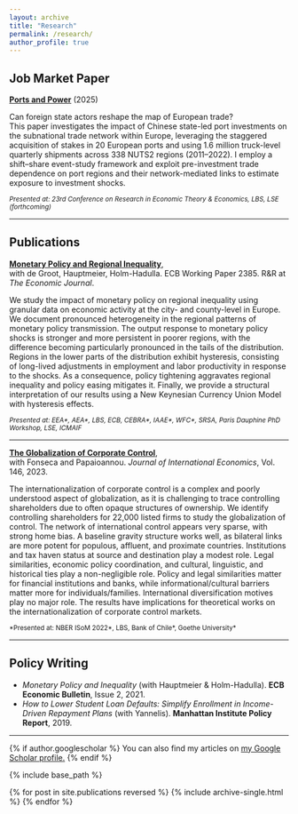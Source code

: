 ```yaml
---
layout: archive
title: "Research"
permalink: /research/
author_profile: true
---
```


## Job Market Paper

[**Ports and Power**](/files/KNikalexi_JMP.pdf) (2025)

Can foreign state actors reshape the map of European trade?  
This paper investigates the impact of Chinese state-led port investments on the subnational trade network within Europe, leveraging the staggered acquisition of stakes in 20 European ports and using 1.6 million truck-level quarterly shipments across 338 NUTS2 regions (2011–2022). I employ a shift–share event-study framework and exploit pre-investment trade dependence on port regions and their network-mediated links to estimate exposure to investment shocks.  

<sub>*Presented at: 23rd Conference on Research in Economic Theory & Economics, LBS, LSE (forthcoming)*

---

## Publications

[**Monetary Policy and Regional Inequality**](/files/Nikalexi_RegionalInequality.pdf),  
with de Groot, Hauptmeier, Holm-Hadulla. ECB Working Paper 2385. R&R at *The Economic Journal*.  

We study the impact of monetary policy on regional inequality using granular data on economic activity at the city- and county-level in Europe. We document pronounced heterogeneity in the regional patterns of monetary policy transmission. The output response to monetary policy shocks is stronger and more persistent in poorer regions, with the difference becoming particularly pronounced in the tails of the distribution. Regions in the lower parts of the distribution exhibit hysteresis, consisting of long-lived adjustments in employment and labor productivity in response to the shocks. As a consequence, policy tightening aggravates regional inequality and policy easing mitigates it. Finally, we provide a structural interpretation of our results using a New Keynesian Currency Union Model with hysteresis effects.  

<sub>*Presented at: EEA\*, AEA\*, LBS, ECB, CEBRA\*, IAAE\*, WFC\*, SRSA, Paris Dauphine PhD Workshop, LSE, ICMAIF*

---

[**The Globalization of Corporate Control**](https://doi.org/10.1016/j.jinteco.2023.103794),  
with Fonseca and Papaioannou. *Journal of International Economics*, Vol. 146, 2023.  

The internationalization of corporate control is a complex and poorly understood aspect of globalization, as it is challenging to trace controlling shareholders due to often opaque structures of ownership. We identify controlling shareholders for 22,000 listed firms to study the globalization of control. The network of international control appears very sparse, with strong home bias. A baseline gravity structure works well, as bilateral links are more potent for populous, affluent, and proximate countries. Institutions and tax haven status at source and destination play a modest role. Legal similarities, economic policy coordination, and cultural, linguistic, and historical ties play a non-negligible role. Policy and legal similarities matter for financial institutions and banks, while informational/cultural barriers matter more for individuals/families. International diversification motives play no major role. The results have implications for theoretical works on the internationalization of corporate control markets.  

<sub>*Presented at: NBER ISoM 2022\*, LBS, Bank of Chile\*, Goethe University\*

---

## Policy Writing

- *Monetary Policy and Inequality* (with Hauptmeier & Holm-Hadulla). **ECB Economic Bulletin**, Issue 2, 2021.  
- *How to Lower Student Loan Defaults: Simplify Enrollment in Income-Driven Repayment Plans* (with Yannelis). **Manhattan Institute Policy Report**, 2019.

---

{% if author.googlescholar %}
  You can also find my articles on <u><a href="{{author.googlescholar}}">my Google Scholar profile</a>.</u>
{% endif %}

{% include base_path %}

{% for post in site.publications reversed %}
  {% include archive-single.html %}
{% endfor %}
